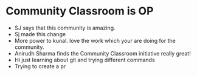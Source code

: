 # Community Classroom is OP

- SJ says that this community is amazing.
- Sj made this change
- More power to kunal. love the work which your are doing for the community.
- Anirudh Sharma finds the Community Classroom initiative really great!
- Hi just learning about git and trying different commands
- Trying to create a pr
